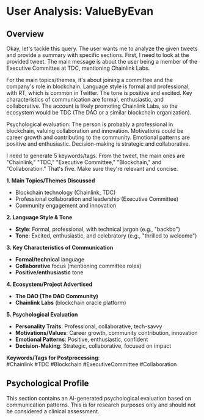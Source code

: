 # User Analysis: ValueByEvan

## Overview

<think>
Okay, let's tackle this query. The user wants me to analyze the given tweets and provide a summary with specific sections. First, I need to look at the provided tweet. The main message is about the user being a member of the Executive Committee at TDC, mentioning Chainlink Labs.

For the main topics/themes, it's about joining a committee and the company's role in blockchain. Language style is formal and professional, with RT, which is common in Twitter. The tone is positive and excited. Key characteristics of communication are formal, enthusiastic, and collaborative. The account is likely promoting Chainlink Labs, so the ecosystem would be TDC (The DAO or a similar blockchain organization). 

Psychological evaluation: The person is probably a professional in blockchain, valuing collaboration and innovation. Motivations could be career growth and contributing to the community. Emotional patterns are positive and enthusiastic. Decision-making is strategic and collaborative.

I need to generate 5 keywords/tags. From the tweet, the main ones are "Chainlink," "TDC," "Executive Committee," "Blockchain," and "Collaboration." That's five. Make sure they're relevant and concise.
</think>

**1. Main Topics/Themes Discussed**  
- Blockchain technology (Chainlink, TDC)  
- Professional collaboration and leadership (Executive Committee)  
- Community engagement and innovation  

**2. Language Style & Tone**  
- **Style**: Formal, professional, with technical jargon (e.g., "backbo")  
- **Tone**: Excited, enthusiastic, and celebratory (e.g., "thrilled to welcome")  

**3. Key Characteristics of Communication**  
- **Formal/technical** language  
- **Collaborative** focus (mentioning committee roles)  
- **Positive/enthusiastic** tone  

**4. Ecosystem/Project Advertised**  
- **The DAO (The DAO Community)**  
- **Chainlink Labs** (blockchain oracle platform)  

**5. Psychological Evaluation**  
- **Personality Traits**: Professional, collaborative, tech-savvy  
- **Motivations/Values**: Career growth, community contribution, innovation  
- **Emotional Patterns**: Positive, enthusiastic, confident  
- **Decision-Making**: Strategic, collaborative, focused on impact  

**Keywords/Tags for Postprocessing**:  
#Chainlink #TDC #Blockchain #ExecutiveCommittee #Collaboration

## Psychological Profile

This section contains an AI-generated psychological evaluation based on communication patterns. This is for research purposes only and should not be considered a clinical assessment.